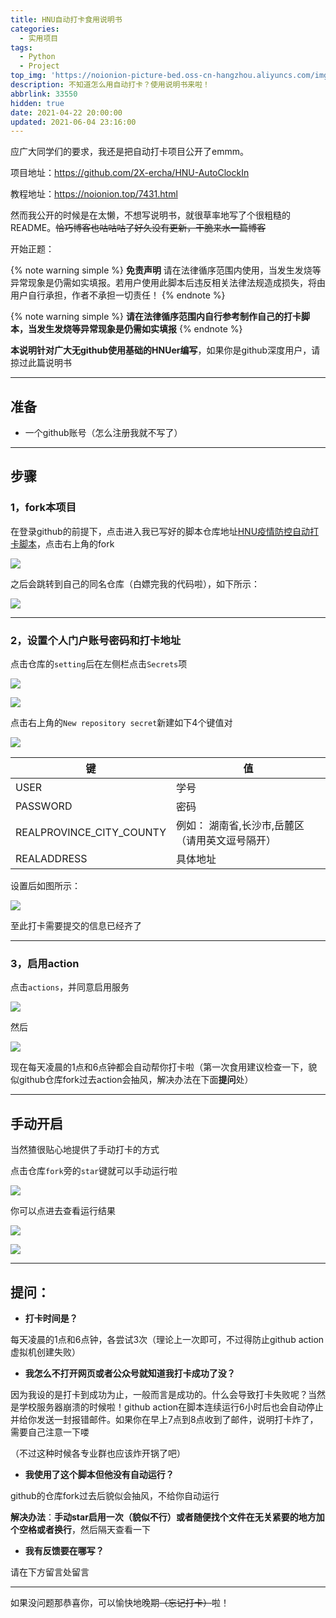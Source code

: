 ```yaml
---
title: HNU自动打卡食用说明书
categories:
  - 实用项目
tags:
  - Python
  - Project
top_img: 'https://noionion-picture-bed.oss-cn-hangzhou.aliyuncs.com/img/HNU.png'
description: 不知道怎么用自动打卡？使用说明书来啦！
abbrlink: 33550
hidden: true
date: 2021-04-22 20:00:00
updated: 2021-06-04 23:16:00
---
```


应广大同学们的要求，我还是把自动打卡项目公开了emmm。

项目地址：https://github.com/2X-ercha/HNU-AutoClockIn

教程地址：https://noionion.top/7431.html

然而我公开的时候是在太懒，不想写说明书，就很草率地写了个很粗糙的README。~~恰巧博客也咕咕咕了好久没有更新，干脆来水一篇博客~~

开始正题：

{% note warning simple %}
**免责声明** 请在法律循序范围内使用，当发生发烧等异常现象是仍需如实填报。若用户使用此脚本后违反相关法律法规造成损失，将由用户自行承担，作者不承担一切责任！
{% endnote %}

{% note warning simple %}
**请在法律循序范围内自行参考制作自己的打卡脚本，当发生发烧等异常现象是仍需如实填报**
{% endnote %}

**本说明针对广大无github使用基础的HNUer编写**，如果你是github深度用户，请掠过此篇说明书

--------

## 准备

* 一个github账号（怎么注册我就不写了）

--------

## 步骤

### 1，fork本项目

在登录github的前提下，点击进入我已写好的脚本仓库地址[HNU疫情防控自动打卡脚本](https://github.com/2X-ercha/HNU-AutoClockIn)，点击右上角的fork

![](https://noionion-picture-bed.oss-cn-hangzhou.aliyuncs.com/img/20210422191801.png)

之后会跳转到自己的同名仓库（白嫖完我的代码啦），如下所示：

![](https://noionion-picture-bed.oss-cn-hangzhou.aliyuncs.com/img/20210422192042.png)

--------

### 2，设置个人门户账号密码和打卡地址

点击仓库的`setting`后在左侧栏点击`Secrets`项

![](https://noionion-picture-bed.oss-cn-hangzhou.aliyuncs.com/img/20210422192232.png)

![](https://noionion-picture-bed.oss-cn-hangzhou.aliyuncs.com/img/20210422192317.png)

点击右上角的`New repository secret`新建如下4个键值对

![](https://noionion-picture-bed.oss-cn-hangzhou.aliyuncs.com/img/20210422192422.png)


| 键                       | 值                                              |
| ------------------------ | ----------------------------------------------- |
| USER                     | 学号                                            |
| PASSWORD                 | 密码                                            |
| REALPROVINCE_CITY_COUNTY | 例如： 湖南省,长沙市,岳麓区（请用英文逗号隔开）    |
| REALADDRESS              | 具体地址                                        |

设置后如图所示：

![](https://noionion-picture-bed.oss-cn-hangzhou.aliyuncs.com/img/20210422193007.png)

至此打卡需要提交的信息已经齐了

--------

### 3，启用action

点击`actions`，并同意启用服务

![](https://noionion-picture-bed.oss-cn-hangzhou.aliyuncs.com/img/20210422193320.png)

然后

![](https://noionion-picture-bed.oss-cn-hangzhou.aliyuncs.com/img/20210422193742.png)

现在每天凌晨的1点和6点钟都会自动帮你打卡啦（第一次食用建议检查一下，貌似github仓库fork过去action会抽风，解决办法在下面**提问**处）

--------

## 手动开启

当然猹很贴心地提供了手动打卡的方式

点击仓库`fork`旁的`star`键就可以手动运行啦

![](https://noionion-picture-bed.oss-cn-hangzhou.aliyuncs.com/img/20210422193829.png)

你可以点进去查看运行结果

![](https://noionion-picture-bed.oss-cn-hangzhou.aliyuncs.com/img/20210422193944.png)

![](https://noionion-picture-bed.oss-cn-hangzhou.aliyuncs.com/img/20210422195444.png)

-------

## 提问：

* **打卡时间是？**

每天凌晨的1点和6点钟，各尝试3次（理论上一次即可，不过得防止github action虚拟机创建失败）

* **我怎么不打开网页或者公众号就知道我打卡成功了没？**

因为我设的是打卡到成功为止，一般而言是成功的。什么会导致打卡失败呢？当然是学校服务器崩溃的时候啦！github action在脚本连续运行6小时后也会自动停止并给你发送一封报错邮件。如果你在早上7点到8点收到了邮件，说明打卡炸了，需要自己注意一下喽

（不过这种时候各专业群也应该炸开锅了吧）

* **我使用了这个脚本但他没有自动运行？**

github的仓库fork过去后貌似会抽风，不给你自动运行

**解决办法**：**手动star启用一次（貌似不行）**或者**随便找个文件在无关紧要的地方加个空格或者换行**，然后隔天查看一下

* **我有反馈要在哪写？**

请在下方留言处留言

--------

如果没问题那恭喜你，可以愉快地晚期~~（忘记打卡）~~啦！